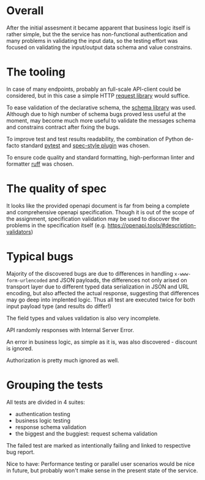 # Overall

After the initial assesment it became apparent that business logic itself is rather simple, but
the the service has non-functional authentication and many problems in validating the input data,
so the testing effort was focused on validating the input/output data schema and value constrains.

# The tooling

In case of many endpoints, probably an full-scale API-client could be considered, but in this case a simple
HTTP [request library](https://pypi.org/project/requests/) would suffice.

To ease validation of the declarative schema, the [schema library](https://pypi.org/project/schema/) was used.
Although due to high number of schema bugs proved less useful at the moment, may become much more useful to
validate the messages schema and constrains contract after fixing the bugs.

To improve test and test results readability, the combination of Python de-facto standard [pytest](https://pypi.org/project/pytest/) and
[spec-style plugin](https://pypi.org/project/pytest-describe/) was chosen.

To ensure code quality and standard formatting, high-performan linter and formatter [ruff](https://pypi.org/project/ruff/) was chosen.

# The quality of spec

It looks like the provided openapi document is far from being a complete and comprehensive openapi specification.
Though it is out of the scope of the assignment, specification validation may be used to discover the problems in the
specification itself (e.g. https://openapi.tools/#description-validators)

# Typical bugs

Majority of the discovered bugs are due to differences in handling `x-www-form-urlencoded` and JSON payloads,
the differences not only arised on transport layer due to different typed data serialization in JSON and URL encoding,
but also affected the actual response, suggesting that differences may go deep into implented logic.
Thus all test are executed twice for both input payload type (and results do differ!)

The field types and values validation is also very incomplete.

API randomly responses with Internal Server Error.

An error in business logic, as simple as it is, was also discovered - discount is ignored.

Authorization is pretty much ignored as well.

# Grouping the tests

All tests are divided in 4 suites:
* authentication testing
* business logic testing
* response schema validation
* the biggest and the buggiest: request schema validation

The failed test are marked as intentionally failing and linked to respective bug report.

Nice to have:
Performance testing or parallel user scenarios would be nice in future, but probably won't make sense 
in the present state of the service.

